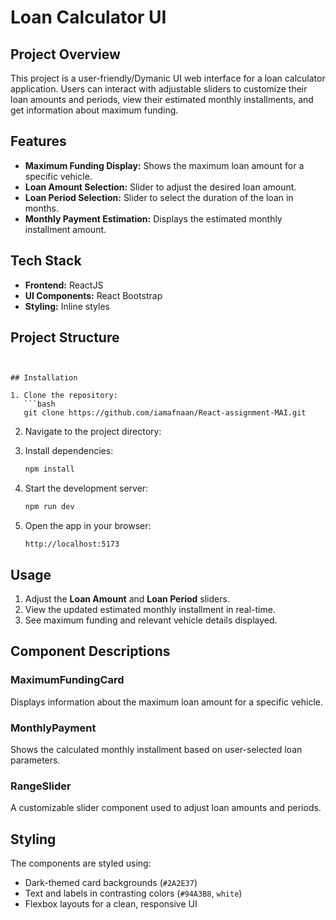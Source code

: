 
# Loan Calculator UI

## Project Overview
This project is a user-friendly/Dymanic UI web interface for a loan calculator application. Users can interact with adjustable sliders to customize their loan amounts and periods, view their estimated monthly installments, and get information about maximum funding.

## Features
- **Maximum Funding Display:** Shows the maximum loan amount for a specific vehicle.
- **Loan Amount Selection:** Slider to adjust the desired loan amount.
- **Loan Period Selection:** Slider to select the duration of the loan in months.
- **Monthly Payment Estimation:** Displays the estimated monthly installment amount.

## Tech Stack
- **Frontend:** ReactJS
- **UI Components:** React Bootstrap
- **Styling:** Inline styles

## Project Structure
```


## Installation

1. Clone the repository:
   ```bash
   git clone https://github.com/iamafnaan/React-assignment-MAI.git
   ```

2. Navigate to the project directory:


3. Install dependencies:
   ```bash
   npm install
   ```

4. Start the development server:
   ```bash
   npm run dev
   ```

5. Open the app in your browser:
   ```
   http://localhost:5173
   ```

## Usage
1. Adjust the **Loan Amount** and **Loan Period** sliders.
2. View the updated estimated monthly installment in real-time.
3. See maximum funding and relevant vehicle details displayed.

## Component Descriptions

### MaximumFundingCard
Displays information about the maximum loan amount for a specific vehicle.

### MonthlyPayment
Shows the calculated monthly installment based on user-selected loan parameters.

### RangeSlider
A customizable slider component used to adjust loan amounts and periods.

## Styling
The components are styled using:
- Dark-themed card backgrounds (`#2A2E37`)
- Text and labels in contrasting colors (`#94A3B8`, `white`)
- Flexbox layouts for a clean, responsive UI






